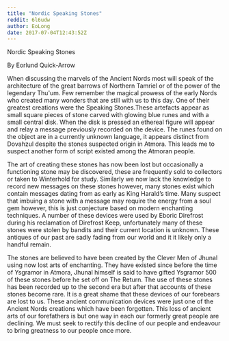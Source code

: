 ```yaml
---
title: "Nordic Speaking Stones"
reddit: 6l6udw
author: EoLong
date: 2017-07-04T12:43:52Z
---
```


Nordic Speaking Stones
 
By Eorlund Quick-Arrow
 
When discussing the marvels of the Ancient Nords most will speak of the architecture of the great barrows of Northern Tamriel or of the power of the legendary Thu'um. Few remember the magical prowess of the early Nords who created many wonders that are still with us to this day. One of their greatest creations were the Speaking Stones.These artefacts appear as small square pieces of stone carved with glowing blue runes and with a small central disk. When the disk is pressed an ethereal figure will appear and relay a message previously recorded on the device. The runes found on the object are in a currently unknown language, it appears distinct from Dovahzul despite the stones suspected origin in Atmora. This leads me to suspect another form of script existed among the Atmoran people.
 
The art of creating these stones has now been lost but occasionally a functioning stone may be discovered,  these are frequently sold to collectors or taken to Winterhold for study. Similarly we now lack the knowledge to record new messages on these stones however, many stones exist which contain messages dating from as early as King Harald’s time. Many suspect that imbuing a stone with a message may require the energy from a soul gem however, this is just conjecture based on modern enchanting techniques. A number of these devices were used by Eboric Direfrost during his reclamation of Direfrost Keep, unfortunately many of these stones were stolen by bandits and their current location is unknown. These antiques of our past are sadly fading from our world and it it likely only a handful remain.
 
The stones are believed to have been created by the Clever Men of Jhunal using now lost arts of enchanting.  They have existed since before the time of Ysgramor in Atmora, Jhunal himself is said to have gifted Ysgramor 500 of these stones before he set off on The Return. The use of these stones has been recorded up to the second era but after that accounts of these stones become rare. It is a great shame that these devices of our forebears are lost to us.  These ancient communication devices were just one of the Ancient Nords creations which have been forgotten. This loss of ancient arts of our forefathers is but one way in each our formerly great people are declining. We must seek to rectify this decline of our people and endeavour to bring greatness to our people once more.

